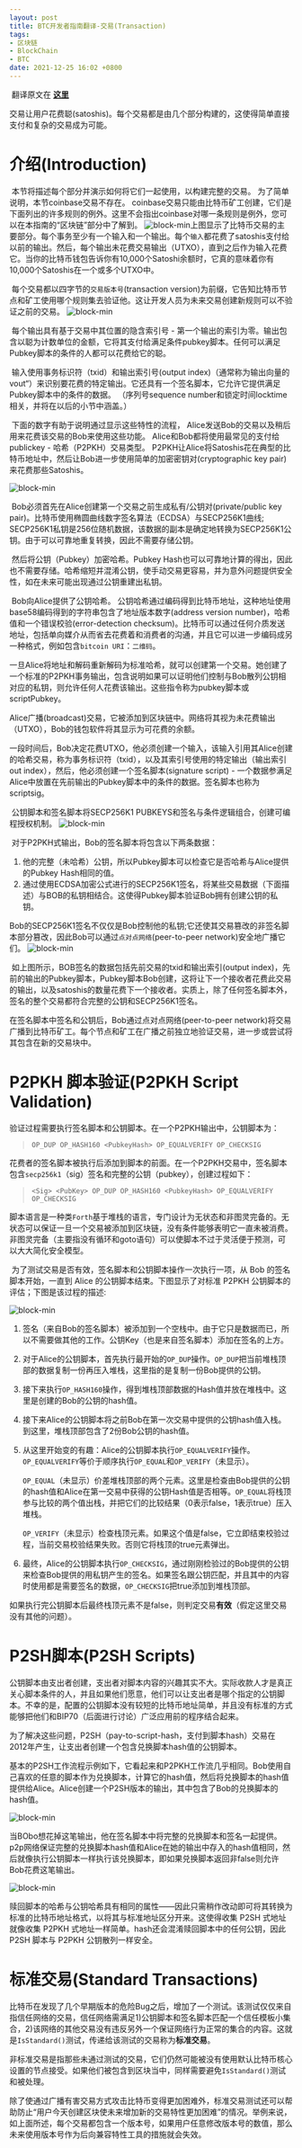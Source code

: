 ```yaml
---
layout: post
title: BTC开发者指南翻译-交易(Transaction)
tags: 
- 区块链
- BlockChain
- BTC
date: 2021-12-25 16:02 +0800
---
```



​	翻译原文在 [**这里**](https://developer.bitcoin.org/devguide/transactions.html) 

​	交易让用户花费聪(satoshis)。每个交易都是由几个部分构建的，这使得简单直接支付和复杂的交易成为可能。



# 介绍(Introduction)
​	本节将描述每个部分并演示如何将它们一起使用，以构建完整的交易。
为了简单说明，本节coinbase交易不存在。 coinbase交易只能由比特币矿工创建，它们是下面列出的许多规则的例外。这里不会指出coinbase对哪一条规则是例外，您可以在本指南的“区块链”部分中了解到。
<img src="https://developer.bitcoin.org/_images/en-tx-overview.svg" alt="block-min" />
​	上图显示了比特币交易的主要部分。每个事务至少有一个输入和一个输出。每个`输入`都花费了satoshis支付给以前的输出。然后，每个输出未花费交易输出（UTXO），直到之后作为输入花费它。当你的比特币钱包告诉你有10,000个Satoshi余额时，它真的意味着你有10,000个Satoshis在一个或多个UTXO中。

​	每个交易都以四字节的`交易版本号`(transaction version)为前缀，它告知比特币节点和矿工使用哪个规则集去验证他。这让开发人员为未来交易创建新规则可以不验证之前的交易。
<img src="https://developer.bitcoin.org/_images/en-tx-overview-spending.svg" alt="block-min" />

​	每个输出具有基于交易中其位置的隐含索引号 - 第一个输出的索引为零。输出包含以聪为计数单位的金额，它将其支付给满足条件pubkey脚本。任何可以满足Pubkey脚本的条件的人都可以花费给它的聪。

​	输入使用事务标识符（txid）和输出索引号(output index)（通常称为输出向量的vout“）来识别要花费的特定输出。它还具有一个签名脚本，它允许它提供满足Pubkey脚本中的条件的数据。 （序列号sequence number和锁定时间locktime相关，并将在以后的小节中涵盖。）

​	下面的数字有助于说明通过显示这些特性的流程， Alice发送Bob的交易以及稍后用来花费该交易的Bob来使用这些功能。 Alice和Bob都将使用最常见的支付给publickey - 哈希（P2PKH）交易类型。 P2PKH让Alice将Satoshis花在典型的比特币地址中，然后让Bob进一步使用简单的加密密钥对(cryptographic key pair)来花费那些Satoshis。

<img src="https://developer.bitcoin.org/_images/en-creating-p2pkh-output.svg" alt="block-min" />

​	Bob必须首先在Alice创建第一个交易之前生成私有/公钥对(private/public key pair)。比特币使用椭圆曲线数字签名算法（ECDSA）与SECP256K1曲线; SECP256K1私钥是256位随机数据，该数据的副本是确定地转换为SECP256K1公钥。由于可以可靠地重复转换，因此不需要存储公钥。

​	然后将公钥（Pubkey）加密哈希。Pubkey Hash也可以可靠地计算的得出，因此也不需要存储。哈希缩短并混淆公钥，使手动交易更容易，并为意外问题提供安全性，如在未来可能出现通过公钥重建出私钥。

​	Bob向Alice提供了公钥哈希。 公钥哈希通过编码得到比特币地址，这种地址使用base58编码得到的字符串包含了地址版本数字(address version number)，哈希值和一个错误校验(error-detection checksum)。比特币可以通过任何介质发送地址，包括单向媒介从而省去花费着和消费者的沟通，并且它可以进一步编码成另一种格式，例如包含`bitcoin URI`：`二维码`。

​	一旦Alice将地址和解码重新解码为标准哈希，就可以创建第一个交易。她创建了一个标准的P2PKH事务输出，包含说明如果可以证明他们控制与Bob散列公钥相对应的私钥，则允许任何人花费该输出。这些指令称为pubkey脚本或scriptPubkey。

​	Alice广播(broadcast)交易，它被添加到区块链中。网络将其视为未花费输出（UTXO），Bob的钱包软件将其显示为可花费的余额。

​	一段时间后，Bob决定花费UTXO，他必须创建一个输入，该输入引用其Alice创建的哈希交易，称为事务标识符（txid），以及其索引号使用的特定输出（输出索引out index），然后，他必须创建一个签名脚本(signature script) - 一个数据参满足Alice中放置在先前输出的Pubkey脚本中的条件的数据。签名脚本也称为scriptsig。

​	公钥脚本和签名脚本将SECP256K1 PUBKEYS和签名与条件逻辑组合，创建可编程授权机制。
<img src="https://developer.bitcoin.org/_images/en-unlocking-p2pkh-output.svg" alt="block-min" />

​	对于P2PKH式输出，Bob的签名脚本将包含以下两条数据：
1. 他的完整（未哈希）公钥，所以Pubkey脚本可以检查它是否哈希与Alice提供的Pubkey Hash相同的值。
2. 通过使用ECDSA加密公式进行的SECP256K1签名，将某些交易数据（下面描述）与BOB的私钥相结合。这使得Pubkey脚本验证Bob拥有创建公钥的私钥。

Bob的SECP256K1签名不仅仅是Bob控制他的私钥;它还使其交易篡改的非签名脚本部分篡改，因此Bob可以通过`点对点网络`(peer-to-peer network)安全地广播它们。
<img src="https://developer.bitcoin.org/_images/en-signing-output-to-spend.svg" alt="block-min" />

​	如上图所示，BOB签名的数据包括先前交易的txid和输出索引(output index)，先前的输出的Pubkey脚本，Pubkey脚本Bob创建，这将让下一个接收者花费此交易的输出，以及satoshis的数量花费下一个接收者。实质上，除了任何签名脚本外，签名的整个交易都符合完整的公钥和SECP256K1签名。

在签名脚本中签名和公钥后，Bob通过点对点网络(peer-to-peer network)将交易广播到比特币矿工。每个节点和矿工在广播之前独立地验证交易，进一步或尝试将其包含在新的交易块中。



# P2PKH 脚本验证(P2PKH Script Validation)

​	验证过程需要执行签名脚本和公钥脚本。在一个P2PKH输出中，公钥脚本为：

> ```
> OP_DUP OP_HASH160 <PubkeyHash> OP_EQUALVERIFY OP_CHECKSIG
> ```

​	花费者的签名脚本被执行后添加到脚本的前面。在一个P2PKH交易中，签名脚本包含`secp256k1`（sig）签名和完整的公钥（pubkey），创建过程如下：

> ```
> <Sig> <PubKey> OP_DUP OP_HASH160 <PubkeyHash> OP_EQUALVERIFY OP_CHECKSIG
> ```

​	脚本语言是一种类`Forth`基于堆栈的语言，专门设计为无状态和非图灵完备的。无状态可以保证一旦一个交易被添加到区块链，没有条件能够表明它一直未被消费。非图灵完备（主要指没有循环和goto语句）可以使脚本不过于灵活便于预测，可以大大简化安全模型。

​	为了测试交易是否有效，签名脚本和公钥脚本操作一次执行一项，从 Bob 的签名脚本开始，一直到 Alice 的公钥脚本结束。下图显示了对标准 P2PKH 公钥脚本的评估；下图是该过程的描述:

​	<img src="https://developer.bitcoin.org/_images/en-p2pkh-stack.svg" alt="block-min" />

1. 签名（来自Bob的签名脚本）被添加到一个空栈中。由于它只是数据而已，所以不需要做其他的工作。公钥Key（也是来自签名脚本）添加在签名的上方。

2. 对于Alice的公钥脚本，首先执行最开始的`OP_DUP`操作。`OP_DUP`把当前堆栈顶部的数据复制一份再压入堆栈，这里指的是复制一份Bob提供的公钥。

3. 接下来执行`OP_HASH160`操作，得到堆栈顶部数据的Hash值并放在堆栈中。这里是创建的Bob的公钥的hash值。

4. 接下来Alice的公钥脚本将之前Bob在第一次交易中提供的公钥hash值入栈。到这里，堆栈顶部包含了2份Bob公钥的hash值。

5. 从这里开始变的有趣：Alice的公钥脚本执行`OP_EQUALVERIFY`操作。`OP_EQUALVERIFY`等价于顺序执行`OP_EQUAL`和`OP_VERIFY`（未显示）。

   `OP_EQUAL`（未显示）价差堆栈顶部的两个元素。这里是检查由Bob提供的公钥的hash值和Alice在第一交易中获得的公钥Hash值是否相等。`OP_EQUAL`将栈顶参与比较的两个值出栈，并把它们的比较结果（0表示false，1表示true）压入堆栈。

   `OP_VERIFY`（未显示）检查栈顶元素。如果这个值是false，它立即结束校验过程，当前交易校验结果失败。否则它将栈顶的true元素弹出。

6. 最终，Alice的公钥脚本执行`OP_CHECKSIG`，通过刚刚检验过的Bob提供的公钥来检查Bob提供的用私钥产生的签名。如果签名跟公钥匹配，并且其中的内容时使用都是需要签名的数据，`OP_CHECKSIG`把true添加到堆栈顶部。

如果执行完公钥脚本后最终栈顶元素不是false，则判定交易**有效**（假定这里交易没有其他的问题）。



# P2SH脚本(P2SH Scripts)

​	公钥脚本由支出者创建，支出者对脚本内容的兴趣其实不大。实际收款人才是真正关心脚本条件的人，并且如果他们愿意，他们可以让支出者是哪个指定的公钥脚本。不幸的是，配置的公钥脚本没有较短的比特币地址简单，并且没有标准的方式能够把他们和BIP70（后面进行讨论）广泛应用前的程序结合起来。

​	为了解决这些问题，P2SH（pay-to-script-hash，支付到脚本hash）交易在2012年产生，让支出者创建一个包含兑换脚本hash值的公钥脚本。

​	基本的P2SH工作流程示例如下，它看起来和P2PKH工作流几乎相同。Bob使用自己喜欢的任意的脚本作为兑换脚本，计算它的hash值，然后将兑换脚本的hash值提供给Alice。Alice创建一个P2SH版本的输出，其中包含了Bob的兑换脚本的hash值。

​	<img src="https://developer.bitcoin.org/_images/en-creating-p2sh-output.svg" alt="block-min" />

​	当BObo想花掉这笔输出，他在签名脚本中将完整的兑换脚本和签名一起提供。p2p网络保证完整的兑换脚本hash值和Alice在她的输出中存入的hash值相同，然后就像执行公钥脚本一样执行该兑换脚本，即如果兑换脚本返回非false则允许Bob花费这笔输出。

<img src="https://developer.bitcoin.org/_images/en-unlocking-p2sh-output.svg" alt="block-min" />

​	赎回脚本的哈希与公钥哈希具有相同的属性——因此只需稍作改动即可将其转换为标准的比特币地址格式，以将其与标准地址区分开来。这使得收集 P2SH 式地址就像收集 P2PKH 式地址一样简单。hash还会混淆赎回脚本中的任何公钥，因此 P2SH 脚本与 P2PKH 公钥散列一样安全。



# 标准交易(Standard Transactions)

​	比特币在发现了几个早期版本的危险Bug之后，增加了一个测试。该测试仅仅来自指信任网络的交易，信任网络需满足1)公钥脚本和签名脚本匹配一个信任模板小集合，2)该网络的其他交易没有违反另外一个保证网络行为正常的集合的内容。这就是`IsStandard()`测试，传递给该测试的交易称为**标准交易**。

​	非标准交易是指那些未通过测试的交易，它们仍然可能被没有使用默认比特币核心设置的节点接受。如果他们被包含到区块当中，同样需要避免`IsStandard()`测试和被处理。

​	除了使通过广播有害交易方式攻击比特币变得更加困难外，标准交易测试还可以帮助防止“用户今天创建区块使未来增加新的交易特性更加困难”的情况。举例来说，如上面所述，每个交易都包含一个版本号，如果用户任意修改版本号的数值，那么未来使用版本号作为后向兼容特性工具的措施就会失效。

​	









